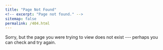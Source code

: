 ```yaml
---
title: "Page Not Found"
<!-- excerpt: "Page not found." -->
sitemap: false
permalink: /404.html
---
```


Sorry, but the page you were trying to view does not exist --- perhaps you can check and try again.

<script type="text/javascript">
  var GOOG_FIXURL_LANG = 'en';
  var GOOG_FIXURL_SITE = '{{ site.url }}'
</script>
<script type="text/javascript"
  src="//linkhelp.clients.google.com/tbproxy/lh/wm/fixurl.js">
</script>
